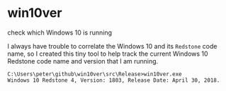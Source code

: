 # win10ver
check which Windows 10 is running

I always have trouble to correlate the Windows 10 and its `Redstone` code name, so I created this tiny tool to help track the current Windows 10 Redstone code name and version that I am running.

```
C:\Users\peter\github\win10ver\src\Release>win10ver.exe
Windows 10 Redstone 4, Version: 1803, Release Date: April 30, 2018.
```